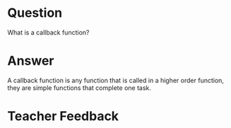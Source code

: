 # Question

What is a callback function?

# Answer
A callback function is any function that is called in a higher order function, they are simple functions that complete one task.

# Teacher Feedback
